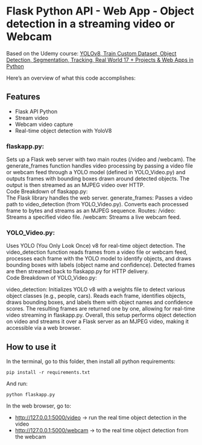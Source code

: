 # Flask Python API - Web App - Object detection in a streaming video or Webcam

Based on the Udemy course: [YOLOv8, Train Custom Dataset, Object Detection, Segmentation, Tracking, Real World 17 + Projects & Web Apps in Python](https://www.udemy.com/course/yolov8-the-ultimate-course-for-object-detection-tracking/?utm_source=adwords&utm_medium=udemyads&utm_campaign=LongTail_la.EN_cc.BR&campaigntype=Search&portfolio=Brazil&language=EN&product=Course&test=&audience=DSA&topic=&priority=&utm_content=deal4584&utm_term=_._ag_112130202440_._ad_467215026440_._kw__._de_c_._dm__._pl__._ti_aud-2297301418005%3Adsa-1007766171312_._li_9217442_._pd__._&matchtype=&gad_source=1&gclid=Cj0KCQjwj4K5BhDYARIsAD1Ly2ob30_806U1E4g9s2P3xlHKqpn1GkUzKFMkj54bLi7W_D8RbAfryoQaAhKOEALw_wcB&couponCode=LETSLEARNNOW)

Here’s an overview of what this code accomplishes:

## Features

* Flask API Python
* Stream video
* Webcam video capture
* Real-time object detection with YoloV8

### flaskapp.py:

Sets up a Flask web server with two main routes (/video and /webcam).
The generate_frames function handles video processing by passing a video file or webcam feed through a YOLO model (defined in YOLO_Video.py) and outputs frames with bounding boxes drawn around detected objects.
The output is then streamed as an MJPEG video over HTTP.
<br>
Code Breakdown of flaskapp.py:
<br>
The Flask library handles the web server.
generate_frames:
Passes a video path to video_detection (from YOLO_Video.py).
Converts each processed frame to bytes and streams as an MJPEG sequence.
Routes:
/video: Streams a specified video file.
/webcam: Streams a live webcam feed.

### YOLO_Video.py:

Uses YOLO (You Only Look Once) v8 for real-time object detection.
The video_detection function reads frames from a video file or webcam feed, processes each frame with the YOLO model to identify objects, and draws bounding boxes with labels (object name and confidence).
Detected frames are then streamed back to flaskapp.py for HTTP delivery.
<br>
Code Breakdown of YOLO_Video.py:
<br>

video_detection:
Initializes YOLO v8 with a weights file to detect various object classes (e.g., people, cars).
Reads each frame, identifies objects, draws bounding boxes, and labels them with object names and confidence scores.
The resulting frames are returned one by one, allowing for real-time video streaming in flaskapp.py.
Overall, this setup performs object detection on video and streams it over a Flask server as an MJPEG video, making it accessible via a web browser.

## How to use it

In the terminal, go to this folder, then install all python requirements:

```
pip install -r requirements.txt
```

And run:

```
python flaskapp.py
```

In the web browser, go to:

* http://127.0.0.1:5000/video -> run the real time object detection in the video
* http://127.0.0.1:5000/webcam -> to the real time object detection from the webcam







